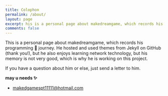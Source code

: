 ```yaml
---
title: Colophon
permalink: /about/
layout: page
excerpt: his is a personal page about makedreamgame, which records his programming  🎒 journey. 
comments: false
---
```


This is a personal page about makedreamgame, which records his programming  🎒 journey. He hosted and used themes from Jekyll on GitHub (thank you!), but he also enjoys learning network technology, but his memory is not very good, which is why he is working on this project.

If you have a question about him or else, just send a letter to him.

**may u needs ✨**

-  [makedgamespt11111@hotmail.com](mailto:makedgamespt11111@hotmail.com) 

  

  
